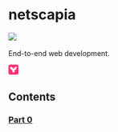 # netscapia

![](https://64.media.tumblr.com/tumblr_mbe1y9WerA1riqzepo1_400.gif)

End-to-end web development. 

[<img src="https://raw.githubusercontent.com/mermaid-js/mermaid/develop/docs/public/favicon.svg" alt="mermaid tail" width="20" height="20"> ](https://mermaid.live)

## Contents

### [Part 0](part0/part0.md)